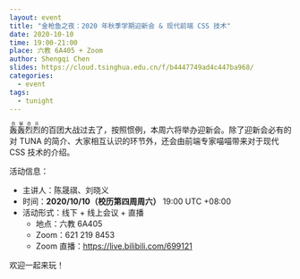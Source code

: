 ```yaml
---
layout: event
title: "金枪鱼之夜：2020 年秋季学期迎新会 & 现代前端 CSS 技术"
date: 2020-10-10
time: 19:00-21:00
place: 六教 6A405 + Zoom
author: Shengqi Chen
slides: https://cloud.tsinghua.edu.cn/f/b4447749ad4c447ba968/
categories:
  - event
tags:
  - tunight
---
```


<ruby>轰轰烈烈<rt>自娱自乐</rt></ruby>的百团大战过去了，按照惯例，本周六将举办迎新会。除了迎新会必有的对 TUNA 的简介、大家相互认识的环节外，还会由前端专家喵喵带来对于现代 CSS 技术的介绍。

活动信息：

* 主讲人：陈晟祺、刘晓义
* 时间：**2020/10/10（校历第四周周六）** 19:00 UTC +08:00
* 活动形式：线下 + 线上会议 + 直播
  * 地点：六教 6A405
  * Zoom：621 219 8453
  * Zoom 直播：https://live.bilibili.com/699121

欢迎一起来玩！
